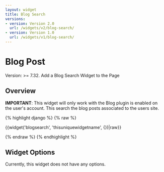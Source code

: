 ```yaml
---
layout: widget
title: Blog Search
versions:
- version: Version 2.0
  url: /widgets/v2/blog-search/
- version: Version 1.0
  url: /widgets/v1/blog-search/
---
```


# Blog Post

Version: >= 7.32. Add a Blog Search Widget to the Page

## Overview

**IMPORTANT**: This widget will only work with the Blog plugin is enabled on the user's account. This search the blog posts associated to the users site.

{% highlight django %}
{% raw %}

  {{widget('blogsearch', 'thisuniquewidgetname', {})|raw}}

{% endraw %}
{% endhighlight %}

## Widget Options

Currently, this widget does not have any options.

